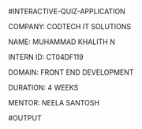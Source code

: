 #INTERACTIVE-QUIZ-APPLICATION

COMPANY: CODTECH IT SOLUTIONS

NAME: MUHAMMAD KHALITH N

INTERN ID: CT04DF119

DOMAIN: FRONT END DEVELOPMENT

DURATION: 4 WEEKS

MENTOR: NEELA SANTOSH

#OUTPUT


